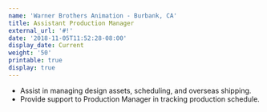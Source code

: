 ```yaml
---
name: 'Warner Brothers Animation - Burbank, CA'
title: Assistant Production Manager
external_url: '#!'
date: '2018-11-05T11:52:28-08:00'
display_date: Current
weight: '50'
printable: true
display: true
---
```

* Assist in managing design assets, scheduling, and overseas shipping. 
* Provide support to Production Manager in tracking production schedule.
